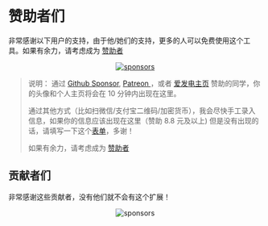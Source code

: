 # 赞助者们

非常感谢以下用户的支持，由于他/她们的支持，更多的人可以免费使用这个工具。如果有余力，请考虑成为 [赞助者](https://immersive-translate.owenyoung.com/donate)

<p align="center">
<object style="max-width: 100%;" type="image/svg+xml" data="https://immersive-translate.owenyoung.com/assets/sponsorkit/sponsors.svg?v=f1442627a5f093d4c59ed8777ac898a52a666ccc"><a target="_blank" href="https://immersive-translate.owenyoung.com/donate">
<img alt="sponsors" src="https://immersive-translate.owenyoung.com/assets/sponsorkit/sponsors.svg?v=f1442627a5f093d4c59ed8777ac898a52a666ccc"></a></object>
</p>

> 说明： 通过 [Github Sponsor](https://github.com/sponsors/theowenyoung?frequency=recurring), [Patreon ](https://www.patreon.com/theowenyoung)，或者 [爱发电主页](https://afdian.net/a/translate) 赞助的同学，你的头像和个人主页将会在 10 分钟内出现在这里。
>
> 通过其他方式（比如扫微信/支付宝二维码/加密货币），我会尽快手工录入信息，如果你的信息应该出现在这里（赞助 8.8 元及以上) 但是没有出现的话，请填写一下这个[表单](https://tally.so/r/3jZ569)，多谢！
>
> 如果有余力，请考虑成为 [赞助者](https://immersive-translate.owenyoung.com/donate)

## 贡献者们

非常感谢这些贡献者，没有他们就不会有这个扩展！

<p align="center">
<object style="max-width: 100%;" type="image/svg+xml" data="https://immersive-translate.owenyoung.com/assets/contributors/contributors.svg?v=ff097dc7ae6bbbba2d88f13c9dc82ef21d7228ba"><img alt="sponsors" src="https://immersive-translate.owenyoung.com/assets/contributors/contributors.svg?v=ff097dc7ae6bbbba2d88f13c9dc82ef21d7228ba"></object>
</p>
